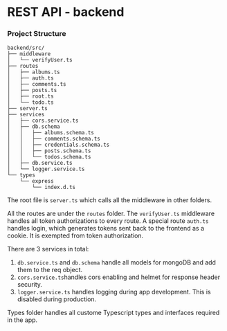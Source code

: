 # REST API - backend

### Project Structure
```
backend/src/
├── middleware
│   └── verifyUser.ts
├── routes
│   ├── albums.ts
│   ├── auth.ts
│   ├── comments.ts
│   ├── posts.ts
│   ├── root.ts
│   └── todo.ts
├── server.ts
├── services
│   ├── cors.service.ts
│   ├── db.schema
│   │   ├── albums.schema.ts
│   │   ├── comments.schema.ts
│   │   ├── credentials.schema.ts
│   │   ├── posts.schema.ts
│   │   └── todos.schema.ts
│   ├── db.service.ts
│   └── logger.service.ts
└── types
    └── express
        └── index.d.ts
```
The root file is `server.ts` which calls all the middleware in other folders. 

All the routes are under the `routes` folder. The `verifyUser.ts` middleware handles all token authorizations to every route. A special route `auth.ts` handles login, which generates tokens sent back to the frontend as a cookie. It is exempted from token authorization.

There are 3 services in total:
1. `db.service.ts` and `db.schema` handle all models for mongoDB and add them to the req object.
2. `cors.service.ts`handles cors enabling and helmet for response header security.
3. `logger.service.ts` handles logging during app development. This is disabled during production.

Types folder handles all custome Typescript types and interfaces required in the app.
